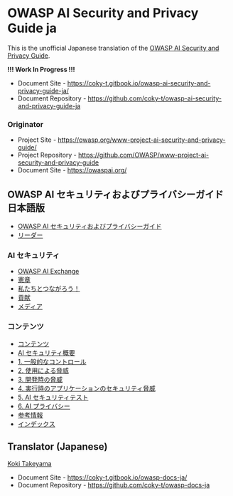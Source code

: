 # OWASP AI Security and Privacy Guide ja

This is the unofficial Japanese translation of the [OWASP AI Security and Privacy Guide](https://github.com/OWASP/www-project-ai-security-and-privacy-guide).

**!!! Work In Progress !!!**

- Document Site - <https://coky-t.gitbook.io/owasp-ai-security-and-privacy-guide-ja/>
- Document Repository - <https://github.com/coky-t/owasp-ai-security-and-privacy-guide-ja>

### Originator

- Project Site - <https://owasp.org/www-project-ai-security-and-privacy-guide/>
- Project Repository - <https://github.com/OWASP/www-project-ai-security-and-privacy-guide>
- Document Site - <https://owaspai.org/>

## OWASP AI セキュリティおよびプライバシーガイド 日本語版

* [OWASP AI セキュリティおよびプライバシーガイド](Document/index.md)
* [リーダー](Document/leaders.md)

### AI セキュリティ

* [OWASP AI Exchange](Document/content/ai_exchange/content/_index.md)
* [憲章](Document/content/ai_exchange/content/charter.md)
* [私たちとつながろう！](Document/content/ai_exchange/content/connect.md)
* [貢献](Document/content/ai_exchange/content/contribute.md)
* [メディア](Document/content/ai_exchange/content/media.md)

### コンテンツ

* [コンテンツ](Document/content/ai_exchange/content/docs/_index.md)
* [AI セキュリティ概要](Document/content/ai_exchange/content/docs/ai_security_overview.md)
* [1. 一般的なコントロール](Document/content/ai_exchange/content/docs/1_general_controls.md)
* [2. 使用による脅威](Document/content/ai_exchange/content/docs/2_threats_through_use.md)
* [3. 開発時の脅威](Document/content/ai_exchange/content/docs/3_development_time_threats.md)
* [4. 実行時のアプリケーションのセキュリティ脅威](Document/content/ai_exchange/content/docs/4_runtime_application_security_threats.md)
* [5. AI セキュリティテスト](Document/content/ai_exchange/content/docs/5_testing.md)
* [6. AI プライバシー](Document/content/ai_exchange/content/docs/6_privacy.md)
* [参考情報](Document/content/ai_exchange/content/docs/ai_security_references.md)
* [インデックス](Document/content/ai_exchange/content/docs/ai_security_index.md)

## Translator (Japanese)

[Koki Takeyama](https://github.com/coky-t)

- Document Site - <https://coky-t.gitbook.io/owasp-docs-ja/>
- Document Repository - <https://github.com/coky-t/owasp-docs-ja>
